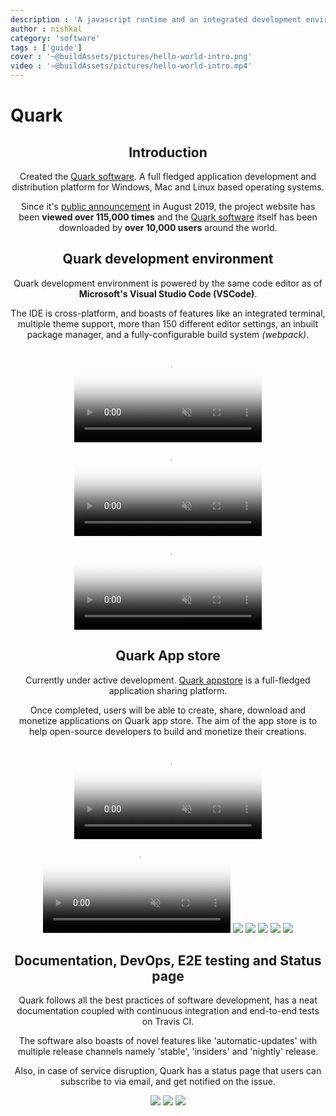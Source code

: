 ```yaml
---
description : 'A javascript runtime and an integrated development environment'
author : nishkal
category: 'software'
tags : ['guide']
cover : '~@buildAssets/pictures/hello-world-intro.png'
video : '~@buildAssets/pictures/hello-world-intro.mp4'
---
```


# Quark

<Header />

## Introduction

Created the [Quark software](https://quarkjs.io). A full fledged application development and distribution platform for Windows, Mac and Linux based operating systems. 

Since it's [public announcement](https://medium.com/hackernoon/announcing-quark-a-software-sketchbook-for-your-projects-2f53553415b) in August 2019, the project website has been <strong>viewed over 115,000 times</strong> and the [Quark software](https://quarkjs.io) itself has been downloaded by <strong>over 10,000 users</strong> around the world.













## Quark development environment
Quark development environment is powered by the same code editor as of <strong>Microsoft's Visual Studio Code (VSCode)</strong>.

The IDE is cross-platform, and boasts of features like an integrated terminal,
multiple theme support, more than 150 different editor settings, an inbuilt package manager,
and a fully-configurable build system <i>(webpack)</i>.

<CustomAgile>
<video muted autoplay loop name="media" poster="~@buildAssets/pictures/hello-world-intro.png" crossorigin="anonymous" class="image-transition section-slot">
    <source src="~@buildAssets/pictures/hello-world-intro.mp4" type="video/mp4" />Your browser does not support the video tag.
</video>
<video muted autoplay loop name="media" poster="~@buildAssets/pictures/introduction.png" crossorigin="anonymous" class="image-transition section-slot">
    <source src="~@buildAssets/pictures/introduction.mp4" type="video/mp4" />Your browser does not support the video tag.
</video>
<video muted autoplay loop name="media" poster="~@buildAssets/pictures/introduction.png" crossorigin="anonymous" class="image-transition section-slot">
    <source src="~@buildAssets/pictures/terminal.mp4" type="video/mp4" />Your browser does not support the video tag.
</video>
</CustomAgile>















## Quark App store
Currently under active development. [Quark appstore](https://dash.quarkjs.io) is a full-fledged application sharing platform. 

Once completed, users will be able to create, share, download and monetize applications on Quark app store. The aim of the app store is to help open-source developers to build and monetize their creations.

<CustomAgile>
<video muted autoplay loop name="media" poster="~@buildAssets/pictures/system-monitor.png" crossorigin="anonymous" class="image-transition slide">
    <source src="~@buildAssets/pictures/system-monitor.mp4" type="video/mp4" />Your browser does not support the video tag.
</video>
<video muted autoplay loop name="media" poster="~@buildAssets/pictures/arduino-dash.png" crossorigin="anonymous" class="image-transition slide">
        <source src="~@buildAssets/pictures/arduino-dash.mp4" type="video/mp4" />Your browser does not support the video tag.
</video>

<img src="~@buildAssets/pictures/quark-1.jpg" class="slide" />
<img src="~@buildAssets/pictures/quark-2.jpg" class="slide" />
<img src="~@buildAssets/pictures/quark-3.jpg" class="slide" />
<img src="~@buildAssets/pictures/quark-4.jpg" class="slide" />
<img src="~@buildAssets/pictures/quark-5.jpg" class="slide" />
</CustomAgile>

















## Documentation, DevOps, E2E testing and Status page
Quark follows all the best practices of software development, has a neat documentation coupled with continuous integration and end-to-end tests on Travis CI. 

The software also boasts of novel features like 'automatic-updates' with multiple release channels namely 'stable', 'insiders' and 'nightly' release. 

Also, in case of service disruption, Quark has a status page that users can subscribe to via email, and get notified on the issue.

<CustomAgile>
<img src="~@buildAssets/pictures/misc-1.jpg" class="slide" />
<img src="~@buildAssets/pictures/misc-3.jpg" class="slide" />
<img src="~@buildAssets/pictures/misc-2.jpg" class="slide" />
</CustomAgile>